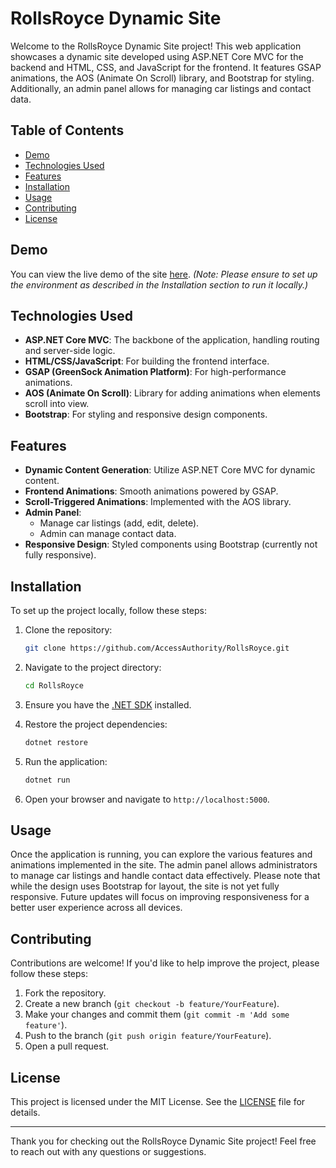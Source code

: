 # RollsRoyce Dynamic Site

Welcome to the RollsRoyce Dynamic Site project! This web application showcases a dynamic site developed using ASP.NET Core MVC for the backend and HTML, CSS, and JavaScript for the frontend. It features GSAP animations, the AOS (Animate On Scroll) library, and Bootstrap for styling. Additionally, an admin panel allows for managing car listings and contact data.

## Table of Contents

- [Demo](#demo)
- [Technologies Used](#technologies-used)
- [Features](#features)
- [Installation](#installation)
- [Usage](#usage)
- [Contributing](#contributing)
- [License](#license)

## Demo

You can view the live demo of the site [here](https://github.com/AccessAuthority/RollsRoyce.git). *(Note: Please ensure to set up the environment as described in the Installation section to run it locally.)*

## Technologies Used

- **ASP.NET Core MVC**: The backbone of the application, handling routing and server-side logic.
- **HTML/CSS/JavaScript**: For building the frontend interface.
- **GSAP (GreenSock Animation Platform)**: For high-performance animations.
- **AOS (Animate On Scroll)**: Library for adding animations when elements scroll into view.
- **Bootstrap**: For styling and responsive design components.

## Features

- **Dynamic Content Generation**: Utilize ASP.NET Core MVC for dynamic content.
- **Frontend Animations**: Smooth animations powered by GSAP.
- **Scroll-Triggered Animations**: Implemented with the AOS library.
- **Admin Panel**: 
  - Manage car listings (add, edit, delete).
  - Admin can manage contact data.
- **Responsive Design**: Styled components using Bootstrap (currently not fully responsive).

## Installation

To set up the project locally, follow these steps:

1. Clone the repository:
   ```bash
   git clone https://github.com/AccessAuthority/RollsRoyce.git
   ```

2. Navigate to the project directory:
   ```bash
   cd RollsRoyce
   ```

3. Ensure you have the [.NET SDK](https://dotnet.microsoft.com/download) installed.

4. Restore the project dependencies:
   ```bash
   dotnet restore
   ```

5. Run the application:
   ```bash
   dotnet run
   ```

6. Open your browser and navigate to `http://localhost:5000`.

## Usage

Once the application is running, you can explore the various features and animations implemented in the site. The admin panel allows administrators to manage car listings and handle contact data effectively. Please note that while the design uses Bootstrap for layout, the site is not yet fully responsive. Future updates will focus on improving responsiveness for a better user experience across all devices.

## Contributing

Contributions are welcome! If you'd like to help improve the project, please follow these steps:

1. Fork the repository.
2. Create a new branch (`git checkout -b feature/YourFeature`).
3. Make your changes and commit them (`git commit -m 'Add some feature'`).
4. Push to the branch (`git push origin feature/YourFeature`).
5. Open a pull request.

## License

This project is licensed under the MIT License. See the [LICENSE](LICENSE) file for details.

---

Thank you for checking out the RollsRoyce Dynamic Site project! Feel free to reach out with any questions or suggestions.
